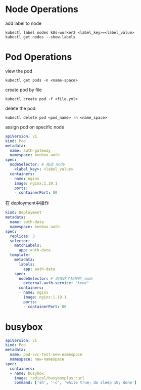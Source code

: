 
# Node Operations
add label to node

```shell
kubectl label nodes k8s-worker2 <label_key>=<label_value>
kubectl get nodes --show-labels 
```

# Pod Operations
view the pod
```shell
kubectl get pods -n <name-space>
```

create pod by file
```shell
kubectl create pod -f <file.yml>
```

delete the pod

```shell
kubectl delete pod <pod_name> -n <name_space>
```

assign pod on specific node
```yaml
apiVersion: v1
kind: Pod
metadata:
  name: auth-gateway
  namespace: beebox-auth
spec:
  nodeSelector: # 指定 node
    <label_key>: <label_value>
  containers:
  - name: nginx
    image: nginx:1.19.1
    ports:
    - containerPort: 80
```

在 deployment中操作
```yaml
kind: Deployment
metadata:
  name: auth-data
  namespace: beebox-auth
spec:
  replicas: 3
  selector:
    matchLabels:
      app: auth-data
  template:
    metadata:
      labels:
        app: auth-data
    spec:
      nodeSelector: # 选择这个标签的 node
        external-auth-service: "true"
      containers:
      - name: nginx
        image: nginx:1.19.1
        ports:
        - containerPort: 80
```


# busybox
```yaml
apiVersion: v1
kind: Pod
metadata:
  name: pod-svc-test-new-namespace
  namespace: new-namespace
spec:
  containers:
  - name: busybox
    image: radical/busyboxplus:curl
    command: ['sh', '-c', 'while true; do sleep 10; done']

```